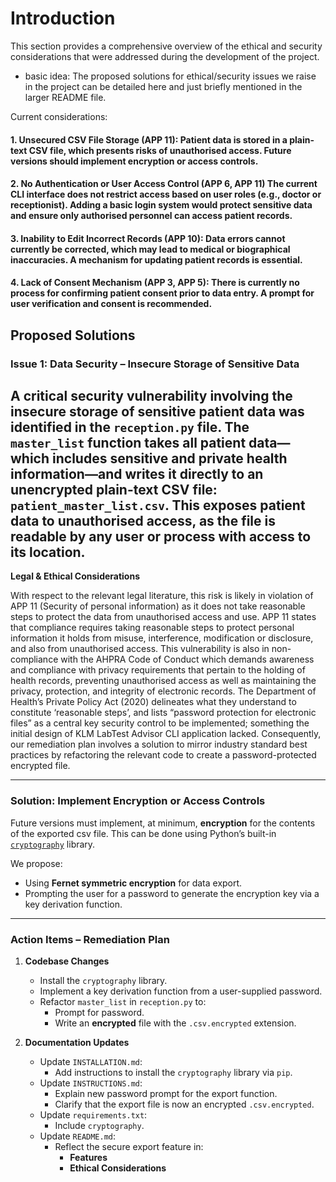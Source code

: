 <!-- Ethical and Security based considerations-->
# Introduction
This section provides a comprehensive overview of the ethical and security considerations that were addressed during the development of the project.

- basic idea: The proposed solutions for ethical/security issues we raise in the project can be detailed here and just briefly mentioned in the larger README file.

Current considerations:
#### **1. Unsecured CSV File Storage (APP 11)**: Patient data is stored in a plain-text CSV file, which presents risks of unauthorised access. Future versions should implement encryption or access controls.

#### **2. No Authentication or User Access Control (APP 6, APP 11)** The current CLI interface does not restrict access based on user roles (e.g., doctor or receptionist). Adding a basic login system would protect sensitive data and ensure only authorised personnel can access patient records.

#### **3. Inability to Edit Incorrect Records (APP 10)**: Data errors cannot currently be corrected, which may lead to medical or biographical inaccuracies. A mechanism for updating patient records is essential.

#### **4. Lack of Consent Mechanism (APP 3, APP 5)**: There is currently no process for confirming patient consent prior to data entry. A prompt for user verification and consent is recommended.



## Proposed Solutions

### Issue 1: Data Security – Insecure Storage of Sensitive Data

A critical security vulnerability involving the insecure storage of sensitive patient data was identified in the `reception.py` file. The `master_list` function takes all patient data—which includes sensitive and private health information—and writes it directly to an unencrypted plain-text CSV file: `patient_master_list.csv`. This exposes patient data to unauthorised access, as the file is readable by any user or process with access to its location.
---

**Legal & Ethical Considerations**

With respect to the relevant legal literature, this risk is likely in violation of APP 11 (Security of personal information) as  it does not take reasonable steps to protect the data from unauthorised access and use. APP 11 states that compliance requires taking reasonable steps to protect personal information it holds from misuse, interference, modification or disclosure, and also from unauthorised access. This vulnerability is also in non-compliance with the AHPRA Code of Conduct which demands awareness and compliance with privacy requirements that pertain to the holding of health records, preventing unauthorised access as well as maintaining the privacy, protection, and integrity of electronic records. The Department of Health’s Private Policy Act (2020) delineates what they understand to constitute ‘reasonable steps’, and lists “password protection for electronic files” as a central key security control to be implemented; something the initial design of KLM LabTest Advisor CLI application lacked. Consequently, our remediation plan involves a solution to mirror industry standard best practices by refactoring the relevant code to create a password-protected encrypted file.

---

### Solution: Implement Encryption or Access Controls

Future versions must implement, at minimum, **encryption** for the contents of the exported csv file. This can be done using Python’s built-in [`cryptography`](https://cryptography.io/en/latest/) library.

We propose:

- Using **Fernet symmetric encryption** for data export.
- Prompting the user for a password to generate the encryption key via a key derivation function.

---

### Action Items – Remediation Plan

1. **Codebase Changes**
   - Install the `cryptography` library.
   - Implement a key derivation function from a user-supplied password.
   - Refactor `master_list` in `reception.py` to:
     - Prompt for password.
     - Write an **encrypted** file with the `.csv.encrypted` extension.

2. **Documentation Updates**
   - Update `INSTALLATION.md`:
     - Add instructions to install the `cryptography` library via `pip`.
   - Update `INSTRUCTIONS.md`:
     - Explain new password prompt for the export function.
     - Clarify that the export file is now an encrypted `.csv.encrypted`.
   - Update `requirements.txt`:
     - Include `cryptography`.
   - Update `README.md`:
     - Reflect the secure export feature in:
       - **Features**
       - **Ethical Considerations**
